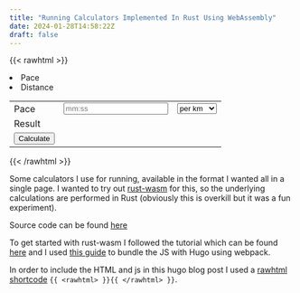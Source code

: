 ```yaml
---
title: "Running Calculators Implemented In Rust Using WebAssembly"
date: 2024-01-28T14:58:22Z
draft: false
---
```



{{< rawhtml >}}
<head>
<script src="/assets/bootstrap.js"></script>
<style>
table.hidden {
  display: none;
}
</style>
</head>

<div id="menu" style="margin:auto">
  <li class="active" id=paceNav>Pace </li>
  <li id=distanceNav>Distance</li>
</div> 
<p>

<div>
<table id=paceTable>
  <tr>
    <td>Pace</td>
    <td><input id="paceCalcPace" placeholder="mm:ss" type="string" name="pace"</td>
    <td>
        <select name="unit" id="paceCalcUnit">
          <option value="kms">per km</option>
          <option value="miles">per mile</option>
        </select>
    </td>
  </tr>
  <tr>
    <td>Result</td>
    <td id="paceCalcResult"></td>
  </tr>
<td><input id="calculatePace" type="button" class="button" value="Calculate" style="vertical-align:bottom;margin:0"></td>
</table> 
</div>

<table class="hidden" id=distanceTable>
  <tr>
    <td>Pace</td>
    <td><input id="distanceCalcPace" placeholder="mm:ss" type="string" name="pace"</td>
    <td>
        <select name="unit" id="distanceCalcUnit">
          <option value="km">per km</option>
          <option value="miles">per mile</option>
        </select>
    </td>
  </tr>
  <tr>
    <td>Time</td>
    <td><input id="distanceCalcTime" placeholder="hh:mm:ss" type="string" name="time"></td>
  </tr>
  <tr>
    <td>Result</td>
    <td id="distanceCalcResult"></td>
  </tr>
<td><input id="calculateDistance" type="button" class="button" value="Calculate" style="vertical-align:bottom;margin:0"></td>
</table> 
{{< /rawhtml >}}

Some calculators I use for running, available in the format I wanted all in a single page. I wanted to try out [rust-wasm](https://rustwasm.github.io/book/) for this, so the underlying calculations are performed in Rust (obviously this is overkill but it was a fun experiment).

Source code can be found [here](https://github.com/james-o-johnstone/blog/tree/master/src)

To get started with rust-wasm I followed the tutorial which can be found [here](https://rustwasm.github.io/book/game-of-life/setup.html) and I used [this guide](https://dev.to/tegandbiscuits/building-a-static-site-with-hugo-and-webpack-pd3) to bundle the JS with Hugo using webpack.

In order to include the HTML and js in this hugo blog post I used a [rawhtml shortcode](https://anaulin.org/blog/hugo-raw-html-shortcode/) `{{ <rawhtml> }}{{ </rawhtml> }}`.
